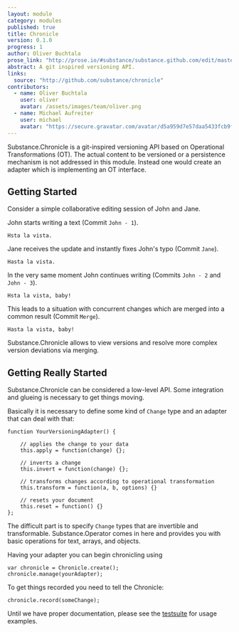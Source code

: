 ```yaml
---
layout: module
category: modules
published: true
title: Chronicle
version: 0.1.0
progress: 1
author: Oliver Buchtala
prose_link: "http://prose.io/#substance/substance.github.com/edit/master/_posts/modules/0100-01-03-chronicle.md"
abstract: A git inspired versioning API.
links: 
  source: "http://github.com/substance/chronicle"
contributors: 
  - name: Oliver Buchtala
    user: oliver
    avatar: /assets/images/team/oliver.png
  - name: Michael Aufreiter
    user: michael
    avatar: "https://secure.gravatar.com/avatar/d5a959d7e57daa5433fcb9f8da40be4b?d=https://a248.e.akamai.net/assets.github.com%2Fimages%2Fgravatars%2Fgravatar-140.png"
---
```


Substance.Chronicle is a git-inspired versioning API based on Operational Transformations (OT). The actual content to be versioned or a persistence mechanism is not addressed in this module. Instead one would create an adapter which is implementing an OT interface.

## Getting Started

Consider a simple collaborative editing session of John and Jane.

John starts writing a text (Commit `John - 1`).

    Hsta la vista.

Jane receives the update and instantly fixes John's typo (Commit `Jane`).

    Hasta la vista.
    
In the very same moment John continues writing (Commits `John - 2` and `John - 3`).

    Hsta la vista, baby!

This leads to a situation with concurrent changes which are merged into a common result (Commit `Merge`).

    Hasta la vista, baby!

Substance.Chronicle allows to view versions and resolve more complex version deviations via merging.

## Getting Really Started

Substance.Chronicle can be considered a low-level API. Some integration and glueing is necessary to get things moving.

Basically it is necessary to define some kind of `Change` type and an adapter that can deal with that:

    function YourVersioningAdapter() {
    
      	// applies the change to your data
    	this.apply = function(change) {};

		// inverts a change
        this.invert = function(change) {};

		// transforms changes according to operational transformation
        this.transform = function(a, b, options) {}

		// resets your document
		this.reset = function() {}
	};

The difficult part is to specify `Change` types that are invertible and transformable. Substance.Operator comes in here and provides you with basic operations for text, arrays, and objects.

Having your adapter you can begin chronicling using

    var chronicle = Chronicle.create();
    chronicle.manage(yourAdapter);
    
To get things recorded you need to tell the Chronicle:

    chronicle.record(someChange);


Until we have proper documentation, please see the [testsuite](https://github.com/substance/chronicle/tree/master/tests) for usage examples.

